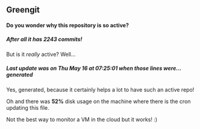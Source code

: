 ## Greengit

#### Do you wonder why this repository is so active?

##### After all it has 2243 commits!

But is it *really* active? Well...

##### Last update was on Thu May 16 at 07:25:01 when those lines were... generated

Yes, generated, because it certainly helps a lot to have such an active repo!

Oh and there was **52%** disk usage on the machine
where there is the cron updating this file.

Not the best way to monitor a VM in the cloud but it works! :)
